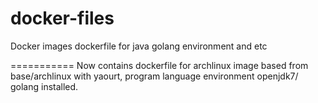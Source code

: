 docker-files
============

Docker images dockerfile for java golang environment and etc

===========
Now contains dockerfile for archlinux image based from base/archlinux with yaourt, program language environment openjdk7/ golang installed.
